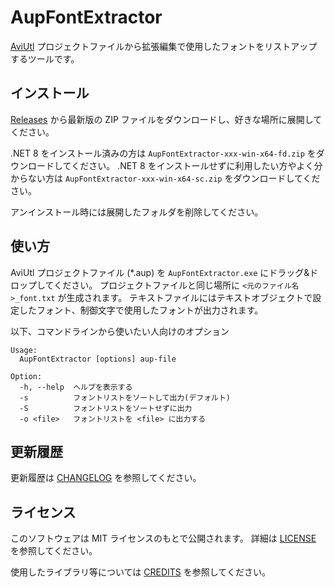 # AupFontExtractor

[AviUtl](http://spring-fragrance.mints.ne.jp/aviutl/)
プロジェクトファイルから拡張編集で使用したフォントをリストアップするツールです。

## インストール

[Releases](https://github.com/karoterra/AupFontExtractor/releases)
から最新版の ZIP ファイルをダウンロードし、好きな場所に展開してください。

.NET 8 をインストール済みの方は `AupFontExtractor-xxx-win-x64-fd.zip` をダウンロードしてください。
.NET 8 をインストールせずに利用したい方やよく分からない方は `AupFontExtractor-xxx-win-x64-sc.zip` をダウンロードしてください。

アンインストール時には展開したフォルダを削除してください。

## 使い方

AviUtl プロジェクトファイル (*.aup) を `AupFontExtractor.exe` にドラッグ&ドロップしてください。
プロジェクトファイルと同じ場所に `<元のファイル名>_font.txt` が生成されます。
テキストファイルにはテキストオブジェクトで設定したフォント、制御文字で使用したフォントが出力されます。

以下、コマンドラインから使いたい人向けのオプション
```
Usage:
  AupFontExtractor [options] aup-file

Option:
  -h, --help  ヘルプを表示する
  -s          フォントリストをソートして出力(デフォルト)
  -S          フォントリストをソートせずに出力
  -o <file>   フォントリストを <file> に出力する
```

## 更新履歴

更新履歴は [CHANGELOG](CHANGELOG.md) を参照してください。

## ライセンス

このソフトウェアは MIT ライセンスのもとで公開されます。
詳細は [LICENSE](LICENSE) を参照してください。

使用したライブラリ等については [CREDITS](CREDITS.md) を参照してください。
